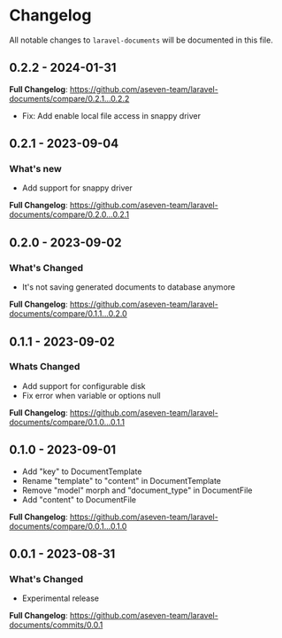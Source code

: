 # Changelog

All notable changes to `laravel-documents` will be documented in this file.

## 0.2.2 - 2024-01-31

**Full Changelog**: https://github.com/aseven-team/laravel-documents/compare/0.2.1...0.2.2

- Fix: Add enable local file access in snappy driver

## 0.2.1 - 2023-09-04

### What's new

- Add support for snappy driver

**Full Changelog**: https://github.com/aseven-team/laravel-documents/compare/0.2.0...0.2.1

## 0.2.0 - 2023-09-02

### What's Changed

- It's not saving generated documents to database anymore

**Full Changelog**: https://github.com/aseven-team/laravel-documents/compare/0.1.1...0.2.0

## 0.1.1 - 2023-09-02

### Whats Changed

- Add support for configurable disk
- Fix error when variable or options null

**Full Changelog**: https://github.com/aseven-team/laravel-documents/compare/0.1.0...0.1.1

## 0.1.0 - 2023-09-01

- Add "key" to DocumentTemplate
- Rename "template" to "content" in DocumentTemplate
- Remove "model" morph and "document_type" in DocumentFile
- Add "content" to DocumentFile

**Full Changelog**: https://github.com/aseven-team/laravel-documents/compare/0.0.1...0.1.0

## 0.0.1 - 2023-08-31

### What's Changed

- Experimental release

**Full Changelog**: https://github.com/aseven-team/laravel-documents/commits/0.0.1
